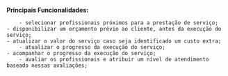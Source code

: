 ******Principais Funcionalidades:******

        - selecionar profissionais próximos para a prestação de serviço;
	- disponibilizar um orçamento prévio ao cliente, antes da execução do serviço;
	- atualizar o valor do serviço caso seja identificado um custo extra;
        - atualizar o progresso da execução do serviço;
	- acompanhar o progresso da execução do serviço;
        - avaliar os profissionais e atribuir um nível de atendimento baseado nessas avaliações;